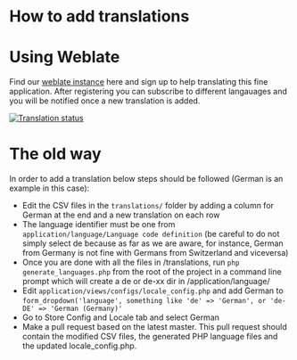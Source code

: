 # How to add translations

# Using Weblate

Find our [weblate instance](http://weblate.jpeelaer.net) here and sign up to help translating this fine application. After registering you can subscribe to different langauages and you will be notified once a new translation is added.

[![Translation status](http://weblate.jpeelaer.net/widgets/ospos/-/287x66-grey.png)](http://weblate.jpeelaer.net/engage/ospos/?utm_source=widget)

# The old way

In order to add a translation below steps should be followed (German is an example in this case):

- Edit the CSV files in the `translations/` folder by adding a column for German at the end and a new translation on each row
- The language identifier must be one from `application/language/Language code definition` (be careful to do not simply select de because as far as we are aware, for instance, German from Germany is not fine with Germans from Switzerland and viceversa)
- Once you are done with all the files in /translations, run `php generate_languages.php` from the root of the project in a command line prompt which will create a de or de-xx dir in /application/language/
- Edit `application/views/configs/locale_config.php` and add German to `form_dropdown('language', something like 'de' => 'German', or 'de-DE' => 'German (Germany)'`
- Go to Store Config and Locale tab and select German
- Make a pull request based on the latest master. This pull request should contain the modified CSV files, the generated PHP language files and the updated locale_config.php.